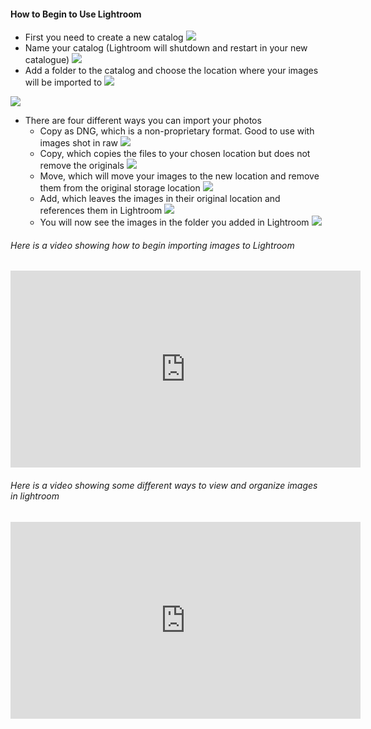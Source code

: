 #### How to Begin to Use Lightroom

* First you need to create a new catalog
![](https://files.slack.com/files-pri/T0HTW3H0V-F01ALPZRNFJ/newcatalog.png?pub_secret=e06e8d8452)
* Name your catalog (Lightroom will shutdown and restart in your new catalogue)
![](https://files.slack.com/files-pri/T0HTW3H0V-F019Q77LH8E/catalog.png?pub_secret=42c07203ae)
* Add a folder to the catalog and choose the location where your images will be imported to
![](https://files.slack.com/files-pri/T0HTW3H0V-F01ALPZRKS4/addfolder.png?pub_secret=3e209f47b7)

![](https://files.slack.com/files-pri/T0HTW3H0V-F019G6V6T1D/folderlocation.png?pub_secret=4473a13e51)
* There are four different ways you can import your photos
  * Copy as DNG, which is a non-proprietary format. Good to use with images shot in raw
![](https://files.slack.com/files-pri/T0HTW3H0V-F019Q77LKDL/dng.png?pub_secret=85c56f7d69)
  * Copy, which copies the files to your chosen location but does not remove the originals
  ![](https://files.slack.com/files-pri/T0HTW3H0V-F01A34ST38C/copy.png?pub_secret=18f36ee7ab)
  * Move, which will move your images to the new location and remove them from the original storage location
  ![](https://files.slack.com/files-pri/T0HTW3H0V-F019G6V6SR5/move.png?pub_secret=6fe312eded)
  * Add, which leaves the images in their original location and references them in Lightroom
  ![](https://files.slack.com/files-pri/T0HTW3H0V-F019X5C2CMR/add.png?pub_secret=9c957b3d79)
  * You will now see the images in the folder you added in Lightroom
  ![](https://files.slack.com/files-pri/T0HTW3H0V-F019TS6A3EH/addedfolder.png?pub_secret=149297b056)

###### Here is a video showing how to begin importing images to Lightroom

<iframe width="560" height="315" src="https://www.youtube.com/embed/GqwiOAriSvs" frameborder="0" allow="accelerometer; autoplay; encrypted-media; gyroscope; picture-in-picture" allowfullscreen></iframe>

###### Here is a video showing some different ways to view and organize images in lightroom

<iframe width="560" height="315" src="https://www.youtube.com/embed/PyanXHHhc9c" frameborder="0" allow="accelerometer; autoplay; encrypted-media; gyroscope; picture-in-picture" allowfullscreen></iframe>
